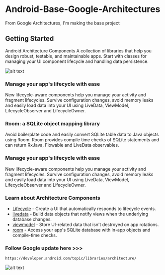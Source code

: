 # Android-Base-Google-Architectures 
From Google Architectures, I'm making the base project

## Getting Started

Android Architecture Components
A collection of libraries that help you design robust, testable, and maintainable apps. Start with classes for managing your UI component lifecycle and handling data persistence.

![alt text](https://developer.android.com/topic/libraries/architecture/images/architecture-components.svg)

### Manage your app's lifecycle with ease

New lifecycle-aware components help you manage your activity and fragment lifecycles. Survive configuration changes, avoid memory leaks and easily load data into your UI using LiveData, ViewModel, LifecycleObserver and LifecycleOwner.

### Room: a SQLite object mapping library

Avoid boilerplate code and easily convert SQLite table data to Java objects using Room. Room provides compile time checks of SQLite statements and can return RxJava, Flowable and LiveData observables.

### Manage your app's lifecycle with ease

New lifecycle-aware components help you manage your activity and fragment lifecycles. Survive configuration changes, avoid memory leaks and easily load data into your UI using LiveData, ViewModel, LifecycleObserver and LifecycleOwner.

### Learn about Architecture Components

* [Lifecycle](https://developer.android.com/topic/libraries/architecture/lifecycle) - Create a UI that automatically responds to lifecycle events.
* [livedata](https://developer.android.com/topic/libraries/architecture/livedata) - Build data objects that notify views when the underlying database changes.
* [viewmodel](https://developer.android.com/topic/libraries/architecture/viewmodel) - Store UI-related data that isn't destroyed on app rotations.
* [room](https://developer.android.com/topic/libraries/architecture/room) - Access your app's SQLite database with in-app objects and compile-time checks.

### Follow Google update here >>>
```
https://developer.android.com/topic/libraries/architecture/
```


![alt text](http://octodex.github.com/images/daftpunktocat-thomas.gif)
